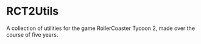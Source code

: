 # RCT2Utils
A collection of utilities for the game RollerCoaster Tycoon 2, made over the course of five years.
